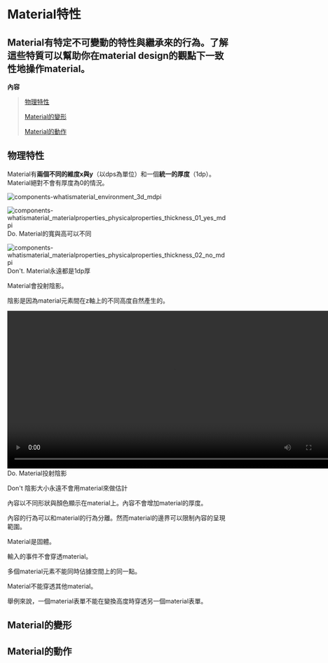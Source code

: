# Material特性

<h2>Material有特定不可變動的特性與繼承來的行為。了解這些特質可以幫助你在material design的觀點下一致性地操作material。</h2>

**內容**

>[物理特性](#physicalproperties)
>
>[Material的變形](#transformingmaterial)
>
>[Material的動作](#movementofmaterial)

<h2 id='physicalproperties'>物理特性</h2>

Material有<b>兩個不同的維度x與y</b>（以dps為單位）和一個<b>統一的厚度</b>（1dp）。Material絕對不會有厚度為0的情況。

![components-whatismaterial_environment_3d_mdpi](../images/components/components-whatismaterial_environment_3d_mdpi.png)

![components-whatismaterial_materialproperties_physicalproperties_thickness_01_yes_mdpi](../images/components/components-whatismaterial_materialproperties_physicalproperties_thickness_01_yes_mdpi.png)
Do.
Material的寬與高可以不同

![components-whatismaterial_materialproperties_physicalproperties_thickness_02_no_mdpi](../images/components/components-whatismaterial_materialproperties_physicalproperties_thickness_02_no_mdpi.png)
Don't.
Material永遠都是1dp厚

Material會投射陰影。

陰影是因為material元素間在z軸上的不同高度自然產生的。

<video id="1-None_0B0NGgBg38lWWRWJfTERvdnM1bGc" crossorigin="anonymous" preload="metadata" loop tabindex="0" width="760" height="360">
<source src="//material-design.storage.googleapis.com/publish/v_1/quantumexternal/0B0NGgBg38lWWSE9IaUpqYzlpSW8/whatismaterial-materialprop-physicalprop-020201_PaperShadow_Do_xhdpi_007.webm" type="video/webm">
<source src="//material-design.storage.googleapis.com/publish/v_1/quantumexternal/0B0NGgBg38lWWRWJfTERvdnM1bGc/whatismaterial-materialprop-physicalprop-020201_PaperShadow_Do_xhdpi_007.mp4" type="video/mp4">
</video>
Do.
Material投射陰影

Don't
陰影大小永遠不會用material來做估計

內容以不同形狀與顏色顯示在material上。內容不會增加material的厚度。

內容的行為可以和material的行為分離。然而material的邊界可以限制內容的呈現範圍。

Material是固體。

輸入的事件不會穿透material。

多個material元素不能同時佔據空間上的同一點。

Material不能穿透其他material。

舉例來說，一個material表單不能在變換高度時穿透另一個material表單。



<h2 id='transformingmaterial'>Material的變形</h2>



<h2 id='movementofmaterial'>Material的動作</h2>
